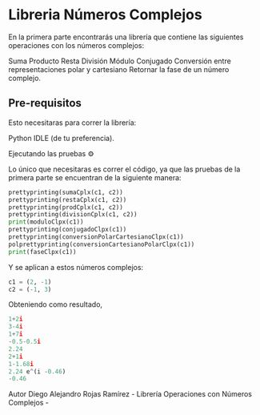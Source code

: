 # Libreria Números Complejos
En la primera parte encontrarás una librería que contiene las siguientes operaciones con los números complejos:

Suma
Producto
Resta
División
Módulo
Conjugado
Conversión entre representaciones polar y cartesiano
Retornar la fase de un número complejo.

## Pre-requisitos 
Esto necesitaras para correr la librería:

Python IDLE (de tu preferencia).

Ejecutando las pruebas ⚙️

Lo único que necesitaras es correr el código, ya que las pruebas de la primera parte se encuentran de la siguiente manera:
```python
prettyprinting(sumaCplx(c1, c2))
prettyprinting(restaCplx(c1, c2))
prettyprinting(prodCplx(c1, c2))
prettyprinting(divisionCplx(c1, c2))
print(moduloClpx(c1))
prettyprinting(conjugadoClpx(c1))
prettyprinting(conversionPolarCartesianoClpx(c1))
polprettyprinting(conversionCartesianoPolarClpx(c1))
print(faseClpx(c1))
```

Y se aplican a estos números complejos:

```python
c1 = (2, -1)
c2 = (-1, 3)

```

Obteniendo como resultado,

```python
1+2i
3-4i
1+7i
-0.5-0.5i
2.24
2+1i
1-1.68i
2.24 e^(i -0.46)
-0.46

```

Autor 
Diego Alejandro Rojas Ramírez - Librería Operaciones con Números Complejos -
